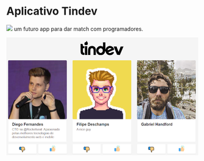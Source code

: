 # Aplicativo Tindev
![](https://img.shields.io/github/languages/top/Gabriel4420/tindev)
um futuro app para dar match com programadores.

![](estrutura_tindev.png)
